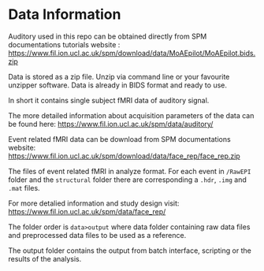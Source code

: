 # Data Information
Auditory used in this repo can be obtained directly from SPM documentations tutorials website : https://www.fil.ion.ucl.ac.uk/spm/download/data/MoAEpilot/MoAEpilot.bids.zip

Data is stored as a zip file. Unzip via command line or your favourite unzipper software.
Data is already in BIDS format and ready to use.

In short it contains single subject fMRI data of auditory signal.

The more detailed information about acquisition parameters of the data can be found here: https://www.fil.ion.ucl.ac.uk/spm/data/auditory/

Event related fMRI data can be download from SPM documentations website: https://www.fil.ion.ucl.ac.uk/spm/download/data/face_rep/face_rep.zip

The files of event related fMRI in analyze format. For each event in ```/RawEPI``` folder and the ```structural``` folder there are corresponding a ```.hdr```, ```.img``` and ```.mat``` files.

For more detalied information and study design visit: https://www.fil.ion.ucl.ac.uk/spm/data/face_rep/


The folder order is ```data>output``` where data folder containing raw data files and preprocessed data files to be used as a reference. 

The output folder contains the output from batch interface, scripting or the results of the analysis.
